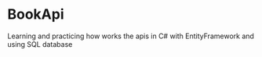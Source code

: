 # BookApi
Learning and practicing how works the apis in C# with EntityFramework and using SQL database
